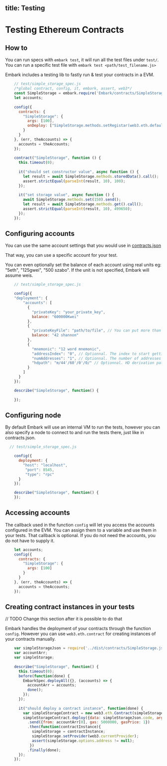 title: Testing
---

Testing Ethereum Contracts
==========================

## How to

You can run specs with ``embark test``, it will run all the test files under
``test/``. You can run a specific test file with `embark test <path/test_filename.js>`

Embark includes a testing lib to fastly run & test your contracts in a
EVM.

```Javascript
    // test/simple_storage_spec.js
    /*global contract, config, it, embark, assert, web3*/
    const SimpleStorage = embark.require('Embark/contracts/SimpleStorage');
    let accounts;
    
    config({
      contracts: {
        "SimpleStorage": {
          args: [100],
          onDeploy: ["SimpleStorage.methods.setRegistar(web3.eth.defaultAccount).send()"]
        }
      }
    }, (err, theAccounts) => {
      accounts = theAccounts;
    });
    
    contract("SimpleStorage", function () {
      this.timeout(0);
    
      it("should set constructor value", async function () {
        let result = await SimpleStorage.methods.storedData().call();
        assert.strictEqual(parseInt(result, 10), 100);
      });
    
      it("set storage value", async function () {
        await SimpleStorage.methods.set(150).send();
        let result = await SimpleStorage.methods.get().call();
        assert.strictEqual(parseInt(result, 10), 499650);
      });
    });

```

## Configuring accounts

You can use the same account settings that you would use in [contracts.json](https://embark.status.im/docs/contracts.html#Using-accounts-in-a-wallet)

That way, you can use a specific account for your test. 

You can even optionally set the balance of each account using real units eg: "5eth", "125gwei", "500 szabo".
If the unit is not specified, Embark will assume weis.

```Javascript
    // test/simple_storage_spec.js

    config({
    "deployment": {
        "accounts": [
          {
            "privateKey": "your_private_key",
            balance: "600000Kwei"
          },
          {
            "privateKeyFile": "path/to/file", // You can put more than one key, separated by , or ;
            balance: "42 shannon"
          },
          {
            "mnemonic": "12 word mnemonic",
            "addressIndex": "0", // Optionnal. The index to start getting the address
            "numAddresses": "1", // Optionnal. The number of addresses to get
            "hdpath": "m/44'/60'/0'/0/" // Optionnal. HD derivation path
          }
        ]
      }
    });

    describe("SimpleStorage", function() {
      
    });
```

## Configuring node

By default Embark will use an internal VM to run the tests, however you can also
specify a node to connect to and run the tests there, just like in contracts.json.

```Javascript
  // test/simple_storage_spec.js

    config({
      deployment: {
        "host": "localhost",
         "port": 8545,
         "type": "rpc"
      }
    });

    describe("SimpleStorage", function() {
    });
```

## Accessing accounts

The callback used in the function ``config`` will let you access the accounts configured in the EVM. 
You can assign them to a variable and use them in your tests. 
That callback is optional. If you do not need the accounts, you do not have to supply it.

```Javascript
    let accounts;
    config({
      contracts: {
        "SimpleStorage": {
          args: [100]
        }
      }
    }, (err, theAccounts) => {
      accounts = theAccounts;
    });
```

## Creating contract instances in your tests

// TODO Change this section after it is possible to do that

Embark handles the deployment of your contracts through the function ``config``. 
However you can use ``web3.eth.contract`` for creating instances of your contracts manually.

```Javascript
    var simpleStorageJson = require('../dist/contracts/SimpleStorage.json');
    var accountArr;
    var simpleStorage;
    
    describe("SimpleStorage", function() {
      this.timeout(0);
      before(function(done) {
        EmbarkSpec.deployAll({}, (accounts) => {
          accountArr = accounts;
          done();
        });
      });
    
      it("should deploy a contract instance", function(done) {
        var simpleStorageContract = new web3.eth.Contract(simpleStorageJson.abi);
        simpleStorageContract.deploy({data: simpleStorageJson.code, arguments: [100]})
          .send({from: accountArr[0], gas: 5000000, gasPrice: 1})
          .then(function(contractInstance){
            simpleStorage = contractInstance;
            simpleStorage.setProvider(web3.currentProvider);
            assert(simpleStorage.options.address != null);
           })
          .finally(done);
      });
    });
```

